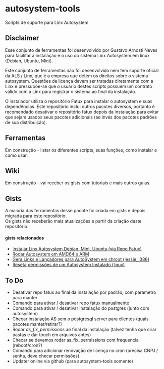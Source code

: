 # autosystem-tools
Scripts de suporte para Linx Autosystem
## Disclaimer
Esse conjunto de ferramentas foi desenvolvido por Gustavo Arnosti Neves para facilitar a instalação e o uso do sistema Linx Autosystem em linux (Debian, Ubuntu, Mint).  
  
Este conjunto de ferramentas não foi desenvolvido nem tem suporte oficial da ALS / Linx, que é a empresa que detém os direitos sobre o sistema autosystem. Questões de licença devem ser tratadas diretamente com a Linx e pressupõe-se que o usuário destes scripts possuem um contrato válido com a Linx para registrar o sistema ao final da instalação.  
  
O instalador utiliza o repositório Fatux para instalar o autosystem e suas dependências. Este repositório inclui outros pacotes diversos, portanto é recomendado desativar o repositório fatux depois da instalação para evitar que sejam usados seus pacotes adicionais (ao invés dos pacotes padrões de sua distribuição). 
## Ferramentas
Em construção - listar os diferentes scripts, suas funções, como instalar e como usar.
## Wiki
Em construção - vai receber os gists com tutoriais e mais outros guias.
## Gists
A maioria das ferramentas desse pacote foi criada em gists e depois migrada para este repositório.  
Os gists não receberão mais atualizações a partir da criação deste repositório.  
#### gists relacionados
 - [Instalar Linx Autosystem Debian, Mint, Ubuntu (via Repo Fatux)](https://gist.github.com/tavinus/146bdce3695cae9cfec02b534c2ff30f)
 - [Rodar Autosystem em AMD64 e ARM ](https://gist.github.com/tavinus/559c6fef56a757e524c86deffdfb9dc0)
 - [Gera Links e Lançadores para AutoSystem em chroot (jessie_i386)](https://gist.github.com/tavinus/5b2135f4363198c7356139a2399fc1ba)
 - [Reseta permissões de um Autosystem Instalado (linux) ](https://gist.github.com/tavinus/5a57c54d7303ec0a8cff9dcfc4b1bad4)
## To Do
 - Desativar repo fatux ao final da instalação por padrão, com parametro para manter
 - Comando para ativar / desativar repo fatux manualmente
 - Comando para ativar / desativar instalação do postgres (junto com autosystem)
 - Checar instalação AS sem o postgresql server para clientes (quais pacotes manter/retirar?)
 - Rodar *as_fix_permissions* ao final da instalação (talvez tenha que criar pastas e dar touch em arquivos antes)
 - Checar se devemos rodar as_fix_permissions com frequencia (reboot/cron?)
 - Comando para adicionar renovação de licença no cron (precisa CNPJ / senha, deve checar permissões)
 - Updater online via github (para autosystem-tools somente)
